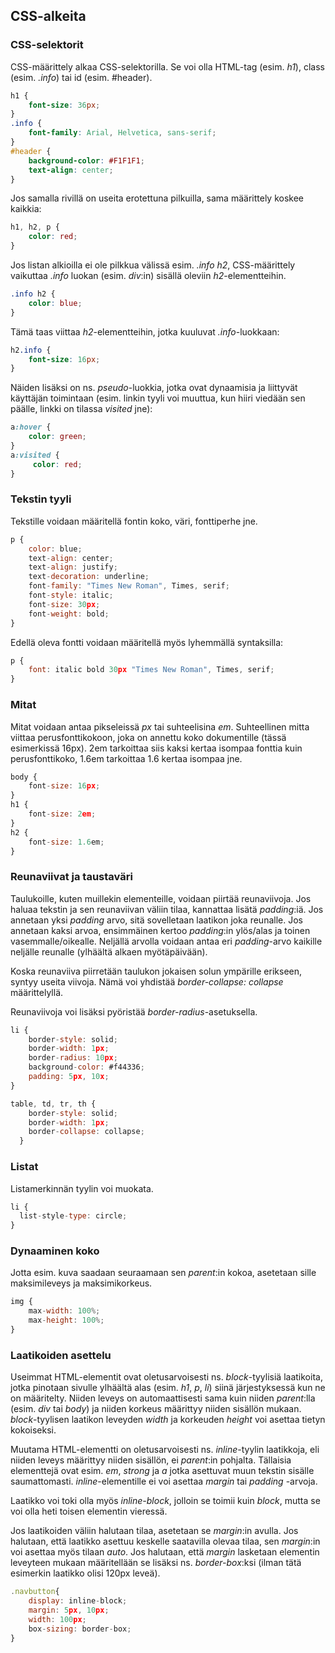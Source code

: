 ## CSS-alkeita

### CSS-selektorit

CSS-määrittely alkaa CSS-selektorilla. Se voi olla HTML-tag (esim. *h1*), class (esim. *.info*) tai id (esim. #header).

```css
h1 {
    font-size: 36px;
}
.info {
    font-family: Arial, Helvetica, sans-serif;
}
#header {
    background-color: #F1F1F1;
    text-align: center;
}
```

Jos samalla rivillä on useita erotettuna pilkuilla, sama määrittely koskee kaikkia:

```css
h1, h2, p {
    color: red;
}
```

Jos listan alkioilla ei ole pilkkua välissä esim. *.info h2*, CSS-määrittely vaikuttaa *.info* luokan (esim. *div*:in) sisällä oleviin *h2*-elementteihin.

```css
.info h2 {
    color: blue;
}
```

Tämä taas viittaa *h2*-elementteihin, jotka kuuluvat *.info*-luokkaan:

```css
h2.info {
    font-size: 16px;
}
```

Näiden lisäksi on ns. *pseudo*-luokkia, jotka ovat dynaamisia ja liittyvät käyttäjän toimintaan (esim. linkin tyyli voi muuttua, kun hiiri viedään sen päälle, linkki on tilassa *visited* jne):

```css
a:hover {
    color: green;
}
a:visited {
     color: red;
}
```

### Tekstin tyyli

Tekstille voidaan määritellä fontin koko, väri, fonttiperhe jne.

```js
p {
    color: blue;
    text-align: center;
    text-align: justify;
    text-decoration: underline;
    font-family: "Times New Roman", Times, serif;
    font-style: italic;
    font-size: 30px;
    font-weight: bold;
}
```

Edellä oleva fontti voidaan määritellä myös lyhemmällä syntaksilla:

```js
p {
    font: italic bold 30px "Times New Roman", Times, serif;
}
```

### Mitat

Mitat voidaan antaa pikseleissä *px* tai suhteelisina *em*. Suhteellinen mitta viittaa perusfonttikokoon, joka on annettu koko dokumentille (tässä esimerkissä 16px). 2em tarkoittaa siis kaksi kertaa isompaa fonttia kuin perusfonttikoko, 1.6em tarkoittaa 1.6 kertaa isompaa jne.

```js
body {
    font-size: 16px;
}
h1 {
    font-size: 2em;
}
h2 {
    font-size: 1.6em;
}
```

### Reunaviivat ja taustaväri

Taulukoille, kuten muillekin elementeille, voidaan piirtää reunaviivoja. Jos haluaa tekstin ja sen reunaviivan väliin tilaa, kannattaa lisätä *padding*:iä. Jos annetaan yksi *padding* arvo, sitä sovelletaan laatikon joka reunalle. Jos annetaan kaksi arvoa, ensimmäinen kertoo *padding*:in ylös/alas ja toinen vasemmalle/oikealle. Neljällä arvolla voidaan antaa eri *padding*-arvo kaikille neljälle reunalle (ylhäältä alkaen myötäpäivään).

Koska reunaviiva piirretään taulukon jokaisen solun ympärille erikseen, syntyy useita viivoja. Nämä voi yhdistää *border-collapse: collapse* määrittelyllä.

Reunaviivoja voi lisäksi pyöristää *border-radius*-asetuksella.

```js
li {
    border-style: solid;
    border-width: 1px;
    border-radius: 10px;
    background-color: #f44336;
    padding: 5px, 10x;
}

table, td, tr, th {
    border-style: solid;
    border-width: 1px;
    border-collapse: collapse;
  }
```

### Listat

Listamerkinnän tyylin voi muokata.

```js
li {
  list-style-type: circle;
}
```

### Dynaaminen koko

Jotta esim. kuva saadaan seuraamaan sen *parent*:in kokoa, asetetaan sille maksimileveys ja maksimikorkeus.

```js
img {
    max-width: 100%;
    max-height: 100%;
}
```

### Laatikoiden asettelu

Useimmat HTML-elementit ovat oletusarvoisesti ns. *block*-tyylisiä laatikoita, jotka pinotaan sivulle ylhäältä alas (esim. *h1*, *p*, *li*) siinä järjestyksessä kun ne on määritelty. Niiden leveys on automaattisesti sama kuin niiden *parent*:lla (esim. *div* tai *body*) ja niiden korkeus määrittyy niiden sisällön mukaan. *block*-tyylisen laatikon leveyden *width* ja korkeuden *height* voi asettaa tietyn kokoiseksi.

Muutama HTML-elementti on oletusarvoisesti ns. *inline*-tyylin laatikkoja, eli niiden leveys määrittyy niiden sisällön, ei *parent*:in pohjalta. Tällaisia elementtejä ovat esim. *em*, *strong* ja *a* jotka asettuvat muun tekstin sisälle saumattomasti. *inline*-elementille ei voi asettaa *margin* tai *padding* -arvoja.

Laatikko voi toki olla myös *inline-block*, jolloin se toimii kuin *block*, mutta se voi olla heti toisen elementin vieressä.

Jos laatikoiden väliin halutaan tilaa, asetetaan se *margin*:in avulla. Jos halutaan, että laatikko asettuu keskelle saatavilla olevaa tilaa, sen *margin*:in voi asettaa myös tilaan *auto*. Jos halutaan, että *margin* lasketaan elementin leveyteen mukaan määritellään se lisäksi ns. *border-box*:ksi (ilman tätä esimerkin laatikko olisi 120px leveä).

```js
.navbutton{
    display: inline-block;
    margin: 5px, 10px;
    width: 100px;
    box-sizing: border-box;
}
```
